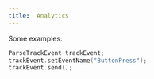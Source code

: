 ```yaml
---
title:  Analytics
---
```


Some examples:

```cpp
ParseTrackEvent trackEvent;
trackEvent.setEventName("ButtonPress");
trackEvent.send();
```
